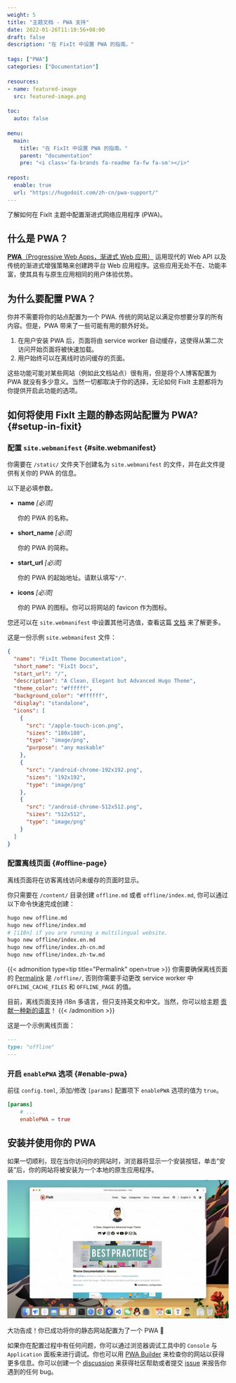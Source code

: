 ```yaml
---
weight: 5
title: "主题文档 - PWA 支持"
date: 2022-01-26T11:10:56+08:00
draft: false
description: "在 FixIt 中设置 PWA 的指南。"

tags: ["PWA"]
categories: ["Documentation"]

resources:
- name: featured-image
  src: featured-image.png

toc:
  auto: false

menu:
  main:
    title: "在 FixIt 中设置 PWA 的指南。"
    parent: "documentation"
    pre: "<i class='fa-brands fa-readme fa-fw fa-sm'></i>"

repost:
  enable: true
  url: "https://hugodoit.com/zh-cn/pwa-support/"
---
```


了解如何在 FixIt 主题中配置渐进式网络应用程序 (PWA)。

<!--more-->

## 什么是 PWA？

[**PWA**（Progressive Web Apps，渐进式 Web 应用）](https://developer.mozilla.org/zh-CN/docs/Web/Progressive_web_apps) 运用现代的 Web API 以及传统的渐进式增强策略来创建跨平台 Web 应用程序。这些应用无处不在、功能丰富，使其具有与原生应用相同的用户体验优势。

## 为什么要配置 PWA？

你并不需要将你的站点配置为一个 PWA. 传统的网站足以满足你想要分享的所有内容。但是，PWA 带来了一些可能有用的额外好处。

1. 在用户安装 PWA 后，页面将由 service worker 自动缓存，这使得从第二次访问开始页面将被快速加载。
2. 用户始终可以在离线时访问缓存的页面。

这些功能可能对某些网站（例如此文档站点）很有用，但是将个人博客配置为 PWA 就没有多少意义。当然一切都取决于你的选择，无论如何 FixIt 主题都将为你提供开启此功能的选项。

## 如何将使用 FixIt 主题的静态网站配置为 PWA? {#setup-in-fixit}

### 配置 `site.webmanifest` {#site.webmanifest}

你需要在 `/static/` 文件夹下创建名为 `site.webmanifest` 的文件，并在此文件提供有关你的 PWA 的信息。

以下是必填参数。

* **name** *[必须]*

    你的 PWA 的名称。

* **short_name** *[必须]*

    你的 PWA 的简称。

* **start_url** *[必须]*

    你的 PWA 的起始地址。请默认填写`"/"`.

* **icons** *[必须]*

    你的 PWA 的图标。你可以将网站的 favicon 作为图标。

您还可以在 `site.webmanifest` 中设置其他可选值，查看这篇 [文档](https://developer.mozilla.org/zh-CN/docs/Web/Manifest) 来了解更多。

这是一份示例 `site.webmanifest` 文件：

```json
{
  "name": "FixIt Theme Documentation",
  "short_name": "FixIt Docs",
  "start_url": "/",
  "description": "A Clean, Elegant but Advanced Hugo Theme",
  "theme_color": "#ffffff",
  "background_color": "#ffffff",
  "display": "standalone",
  "icons": [
    {
      "src": "/apple-touch-icon.png",
      "sizes": "180x180",
      "type": "image/png",
      "purpose": "any maskable"
    },
    {
      "src": "/android-chrome-192x192.png",
      "sizes": "192x192",
      "type": "image/png"
    },
    {
      "src": "/android-chrome-512x512.png",
      "sizes": "512x512",
      "type": "image/png"
    }
  ]
}
```

### 配置离线页面 {#offline-page}

离线页面将在访客离线访问未缓存的页面时显示。

你只需要在 `/content/` 目录创建 `offline.md` 或者 `offline/index.md`, 你可以通过以下命令快速完成创建：

```bash
hugo new offline.md
hugo new offline/index.md
# [i18n] if you are running a multilingual website.
hugo new offline/index.en.md
hugo new offline/index.zh-cn.md
hugo new offline/index.zh-tw.md
```

{{< admonition type=tip title="Permalink" open=true >}}
你需要确保离线页面的 [Permalink](https://gohugo.io/content-management/urls/#permalinks) 是 `/offline/`,  否则你需要手动更改 service worker 中 `OFFLINE_CACHE_FILES` 和 `OFFLINE_PAGE` 的值。

目前，离线页面支持 i18n 多语言，但只支持英文和中文。当然，你可以给主题 [贡献一种新的语言](https://github.com/hugo-fixit/FixIt/pulls)！
{{< /admonition >}}

这是一个示例离线页面：

```md
---
type: "offline"
---
```

### 开启 `enablePWA` 选项 {#enable-pwa}

前往 `config.toml`, 添加/修改 `[params]` 配置项下 `enablePWA` 选项的值为 `true`。

```toml
[params]
    # ...
    enablePWA = true
```

## 安装并使用你的 PWA

如果一切顺利，现在当你访问你的网站时，浏览器将显示一个安装按钮，单击“安装”后，你的网站将被安装为一个本地的原生应用程序。

![Installed PWA](install-pwa.jpg "Installed PWA")

大功告成！你已成功将你的静态网站配置为了一个 PWA 🎉

如果你在配置过程中有任何问题，你可以通过浏览器调试工具中的 `Console` 与 `Application` 面板来进行调试。你也可以用 [PWA Builder](https://www.pwabuilder.com/) 来检查你的网站以获得更多信息。你可以创建一个 [discussion](https://github.com/hugo-fixit/FixIt/discussions) 来获得社区帮助或者提交 [issue](https://github.com/hugo-fixit/FixIt/issues) 来报告你遇到的任何 bug。